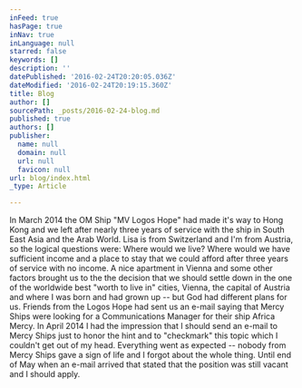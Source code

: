 ```yaml
---
inFeed: true
hasPage: true
inNav: true
inLanguage: null
starred: false
keywords: []
description: ''
datePublished: '2016-02-24T20:20:05.036Z'
dateModified: '2016-02-24T20:19:15.360Z'
title: Blog
author: []
sourcePath: _posts/2016-02-24-blog.md
published: true
authors: []
publisher:
  name: null
  domain: null
  url: null
  favicon: null
url: blog/index.html
_type: Article

---
```

In March 2014 the OM Ship "MV Logos Hope" had made it's way to Hong Kong and we left after nearly three years of service with the ship in South East Asia and the Arab World. Lisa is from Switzerland and I'm from Austria, so the logical questions were: Where would we live? Where would we have sufficient income and a place to stay that we could afford after three years of service with no income. A nice apartment in Vienna and some other factors brought us to the the decision that we should settle down in the one of the worldwide best "worth to live in" cities, Vienna, the capital of Austria and where I was born and had grown up -- but God had different plans for us.
Friends from the Logos Hope had sent us an e-mail saying that Mercy Ships were looking for a Communications Manager for their ship Africa Mercy. In April 2014 I had the impression that I should send an e-mail to Mercy Ships just to honor the hint and to "checkmark" this topic which I couldn't get out of my head. Everything went as expected -- nobody from Mercy Ships gave a sign of life and I forgot about the whole thing. Until end of May when an e-mail arrived that stated that the position was still vacant and I should apply.